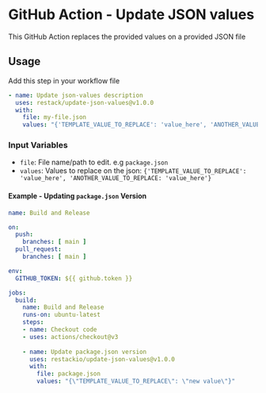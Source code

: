 # GitHub Action - Update JSON values
This GitHub Action replaces the provided values on a provided JSON file

## Usage

Add this step in your workflow file
```yaml
- name: Update json-values description
  uses: restack/update-json-values@v1.0.0
  with:
    file: my-file.json
    values: "{'TEMPLATE_VALUE_TO_REPLACE': 'value_here', 'ANOTHER_VALUE_TO_REPLACE': 'value_here'}"
```

### Input Variables

- `file`: File name/path to edit. e.g `package.json`
- `values`: Values to replace on the json: `{'TEMPLATE_VALUE_TO_REPLACE': 'value_here', 'ANOTHER_VALUE_TO_REPLACE: 'value_here'}`


#### Example - Updating `package.json` Version

```yaml
name: Build and Release

on:
  push:
    branches: [ main ]
  pull_request:
    branches: [ main ]

env:
  GITHUB_TOKEN: ${{ github.token }}

jobs:
  build:
    name: Build and Release
    runs-on: ubuntu-latest
    steps:
    - name: Checkout code
    - uses: actions/checkout@v3
 
    - name: Update package.json version
      uses: restackio/update-json-values@v1.0.0
      with:
        file: package.json
        values: "{\"TEMPLATE_VALUE_TO_REPLACE\": \"new value\"}"
```
